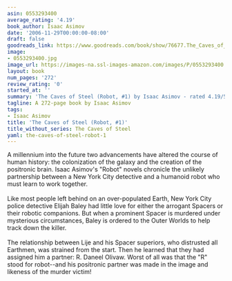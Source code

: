```yaml
---
asin: 0553293400
average_rating: '4.19'
book_author: Isaac Asimov
date: '2006-11-29T00:00:00-08:00'
draft: false
goodreads_link: https://www.goodreads.com/book/show/76677.The_Caves_of_Steel
image:
- 0553293400.jpg
image_url: https://images-na.ssl-images-amazon.com/images/P/0553293400.01._SCLZZZZZZZ.jpg
layout: book
num_pages: '272'
review_rating: '0'
started_at: ''
summary: 'The Caves of Steel (Robot, #1) by Isaac Asimov - rated 4.19/5 on Goodreads'
tagline: A 272-page book by Isaac Asimov
tags:
- Isaac Asimov
title: 'The Caves of Steel (Robot, #1)'
title_without_series: The Caves of Steel
yaml: the-caves-of-steel-robot-1
---
```


A millennium into the future two advancements have altered the course of human history: the colonization of the galaxy and the creation of the positronic brain. Isaac Asimov's "Robot" novels chronicle the unlikely partnership between a New York City detective and a humanoid robot who must learn to work together. <br /><br />Like most people left behind on an over-populated Earth, New York City police detective Elijah Baley had little love for either the arrogant Spacers or their robotic companions. But when a prominent Spacer is murdered under mysterious circumstances, Baley is ordered to the Outer Worlds to help track down the killer. <br /><br />The relationship between Lije and his Spacer superiors, who distrusted all Earthmen, was strained from the start. Then he learned that they had assigned him a partner: R. Daneel Olivaw. Worst of all was that the "R" stood for robot--and his positronic partner was made in the image and likeness of the murder victim!
